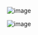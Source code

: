 ![image](https://github.com/user-attachments/assets/fb4c6710-593a-4ae8-af48-300bd8f4a5bd)

![image](https://github.com/user-attachments/assets/fb42638f-5071-4ac7-86da-865c7512b6b1)
